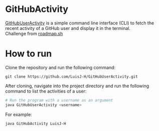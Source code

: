 # GitHubActivity
[GitHubUserActivity](https://github.com/LuisJ-H/GitHubUserActivity) is a simple command line interface (CLI) to fetch the recent activity of a GitHub user and display it in the terminal.  
Challenge from [roadmap.sh](https://roadmap.sh/projects/github-user-activity)

# How to run
Clone the repository and run the following command:

```bash'
git clone https://github.com/LuisJ-H/GitHubUserActivity.git
```

After cloning, navigate into the project directory and run the following command to list the activities of a user:

```bash
# Run the program with a username as an argument
java GitHubUserActivity <username>
```

For example:

```bash
java GitHubActivity LuisJ-H
```
